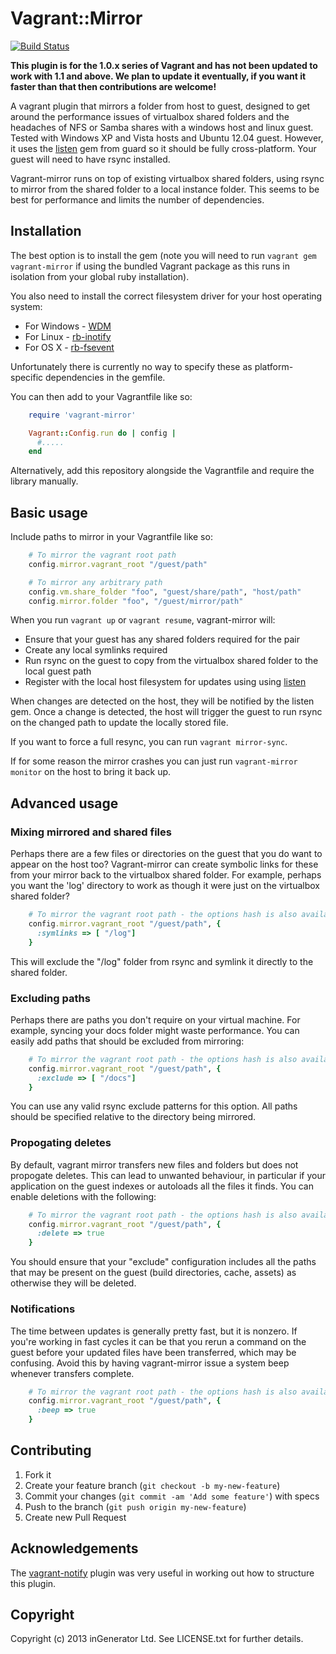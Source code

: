 # Vagrant::Mirror

[![Build Status](https://travis-ci.org/ingenerator/vagrant-mirror.png)](https://travis-ci.org/ingenerator/vagrant-mirror)

**This plugin is for the 1.0.x series of Vagrant and has not been updated to work with 1.1 and
above. We plan to update it eventually, if you want it faster than that then contributions are
welcome!**

A vagrant plugin that mirrors a folder from host to guest, designed to get around the performance
issues of virtualbox shared folders and the headaches of NFS or Samba shares with a windows host and
linux guest. Tested with Windows XP and Vista hosts and Ubuntu 12.04 guest. However, it uses the
[listen](https://rubygems.org/gems/listen) gem from guard so it should be fully cross-platform. Your
guest will need to have rsync installed.

Vagrant-mirror runs on top of existing virtualbox shared folders, using rsync to mirror from the
shared folder to a local instance folder. This seems to be best for performance and limits the
number of dependencies.

## Installation

The best option is to install the gem (note you will need to run `vagrant gem vagrant-mirror` if
using the bundled Vagrant package as this runs in isolation from your global ruby installation).

You also need to install the correct filesystem driver for your host operating system:

* For Windows - [WDM](https://github.com/Maher4Ever/wdm)
* For Linux - [rb-inotify](https://github.com/nex3/rb-inotify)
* For OS X - [rb-fsevent](https://github.com/thibaudgg/rb-fsevent)

Unfortunately there is currently no way to specify these as platform-specific dependencies in the
gemfile.

You can then add to your Vagrantfile like so:

```ruby
    require 'vagrant-mirror'

    Vagrant::Config.run do | config |
      #.....
    end
```

Alternatively, add this repository alongside the Vagrantfile and require the library manually.

## Basic usage

Include paths to mirror in your Vagrantfile like so:

```ruby
    # To mirror the vagrant root path
    config.mirror.vagrant_root "/guest/path"

    # To mirror any arbitrary path
    config.vm.share_folder "foo", "guest/share/path", "host/path"
    config.mirror.folder "foo", "/guest/mirror/path"
```

When you run `vagrant up` or `vagrant resume`, vagrant-mirror will:

* Ensure that your guest has any shared folders required for the pair
* Create any local symlinks required
* Run rsync on the guest to copy from the virtualbox shared folder to the local guest path
* Register with the local host filesystem for updates using using [listen](https://rubygems.org/gems/listen)

When changes are detected on the host, they will be notified by the listen gem. Once a change is
detected, the host will trigger the guest to run rsync on the changed path to update the locally
stored file.

If you want to force a full resync, you can run `vagrant mirror-sync`.

If for some reason the mirror crashes you can just run `vagrant-mirror monitor` on the host to bring
it back up.

## Advanced usage

### Mixing mirrored and shared files

Perhaps there are a few files or directories on the guest that you do want to appear on the host
too? Vagrant-mirror can create symbolic links for these from your mirror back to the virtualbox
shared folder. For example, perhaps you want the 'log' directory to work as though it were just on
the virtualbox shared folder?

```ruby
    # To mirror the vagrant root path - the options hash is also available when sharing any folder
    config.mirror.vagrant_root "/guest/path", {
      :symlinks => [ "/log"]
    }
```

This will exclude the "/log" folder from rsync and symlink it directly to the shared folder.

### Excluding paths

Perhaps there are paths you don't require on your virtual machine. For example, syncing your docs
folder might waste performance. You can easily add paths that should be excluded from mirroring:

```ruby
    # To mirror the vagrant root path - the options hash is also available when sharing any folder
    config.mirror.vagrant_root "/guest/path", {
      :exclude => [ "/docs"]
    }
```

You can use any valid rsync exclude patterns for this option. All paths should be specified relative
to the directory being mirrored.

### Propogating deletes

By default, vagrant mirror transfers new files and folders but does not propogate deletes. This can
lead to unwanted behaviour, in particular if your application on the guest indexes or autoloads all
the files it finds. You can enable deletions with the following:

```ruby
    # To mirror the vagrant root path - the options hash is also available when sharing any folder
    config.mirror.vagrant_root "/guest/path", {
      :delete => true
    }
```

You should ensure that your "exclude" configuration includes all the paths that may be present on
the guest (build directories, cache, assets) as otherwise they will be deleted.

### Notifications

The time between updates is generally pretty fast, but it is nonzero. If you're working in fast
cycles it can be that you rerun a command on the guest before your updated files have been
transferred, which may be confusing. Avoid this by having vagrant-mirror issue a system beep whenever
transfers complete.

```ruby
    # To mirror the vagrant root path - the options hash is also available when sharing any folder
    config.mirror.vagrant_root "/guest/path", {
      :beep => true
    }
```

## Contributing

1. Fork it
2. Create your feature branch (`git checkout -b my-new-feature`)
3. Commit your changes (`git commit -am 'Add some feature'`) with specs
4. Push to the branch (`git push origin my-new-feature`)
5. Create new Pull Request

## Acknowledgements

The [vagrant-notify](https://github.com/fgrehm/vagrant-notify/) plugin was very useful in working
out how to structure this plugin.

## Copyright

Copyright (c) 2013 inGenerator Ltd. See LICENSE.txt for
further details.

